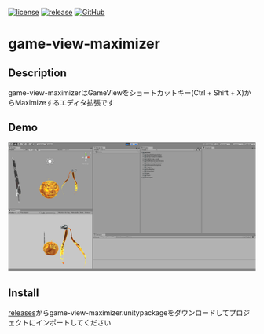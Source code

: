 [![license](https://img.shields.io/github/license/karashinasou/game-view-maximizer.svg?style=flat-square)](https://github.com/karashinasou/game-view-maximizer/blob/master/LICENSE.md)
[![release](https://img.shields.io/github/release/karashinasou/game-view-maximizer.svg?style=flat-square)](https://github.com/karashinasou/game-view-maximizer/releases)
[![GitHub](https://img.shields.io/github/followers/karashinasou.svg?label=@karashinasou&style=social)](https://github.com/karashinasou)

# game-view-maximizer

## Description

game-view-maximizerはGameViewをショートカットキー(Ctrl + Shift + X)からMaximizeするエディタ拡張です

## Demo

![実行結果](https://github.com/karashinasou/game-view-maximizer/blob/readme_images/Images/gif1.gif)

## Install

[releases](https://github.com/karashinasou/game-view-maximizer/releases)からgame-view-maximizer.unitypackageをダウンロードしてプロジェクトにインポートしてください
